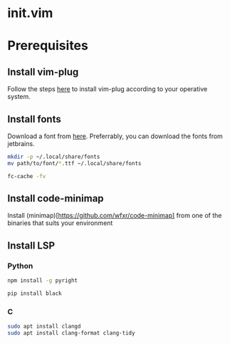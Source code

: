 # init.vim

# Prerequisites

## Install vim-plug

Follow the steps [here](https://github.com/junegunn/vim-plug) to install vim-plug according to your operative system.

## Install fonts

Download a font from [here](https://www.nerdfonts.com/font-downloads). Preferrably, you can download the fonts from jetbrains.

```sh
mkdir -p ~/.local/share/fonts
mv path/to/font/*.ttf ~/.local/share/fonts
```

```sh
fc-cache -fv
```

## Install code-minimap

Install (minimap)[https://github.com/wfxr/code-minimap] from one of the binaries that suits your environment

## Install LSP

### Python

```sh
npm install -g pyright
```

```sh
pip install black
```

### C

```sh
sudo apt install clangd
sudo apt install clang-format clang-tidy
```
